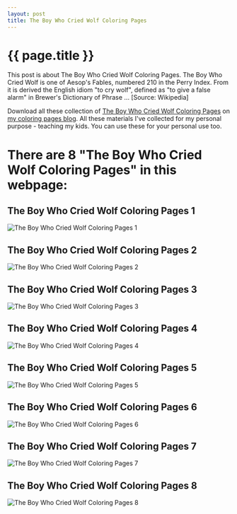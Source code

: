 ```yaml
---
layout: post
title: The Boy Who Cried Wolf Coloring Pages
---
```


{{ page.title }}
================

This post is about The Boy Who Cried Wolf Coloring Pages. The Boy Who Cried Wolf is one of Aesop's Fables, numbered 210 in the Perry Index. From it is derived the English idiom "to cry wolf", defined as "to give a false alarm" in Brewer's Dictionary of Phrase ...  [Source: Wikipedia]

Download all these collection of  [The Boy Who Cried Wolf Coloring Pages](https://coloring-pages.github.io/2022/1/17/The-Boy-Who-Cried-Wolf-Coloring-Pages.html) on [my coloring pages blog](https://coloring-pages.github.io/). All these materials I've collected for my personal purpose - teaching my kids. You can use these for your personal use too.

# **There are 8 "The Boy Who Cried Wolf Coloring Pages" in this webpage:**

## The Boy Who Cried Wolf Coloring Pages 1

![The Boy Who Cried Wolf Coloring Pages 1](https://coloring-pages.github.io/coloring-pages/The-Boy-Who-Cried-Wolf-Coloring-Pages-1.png)

<script async src="https://pagead2.googlesyndication.com/pagead/js/adsbygoogle.js?client=ca-pub-6753140515841889" crossorigin="anonymous"></script> <ins class="adsbygoogle" style="display:block" data-ad-format="autorelaxed" data-ad-client="ca-pub-6753140515841889" data-ad-slot="5405745125"></ins><script>(adsbygoogle = window.adsbygoogle || []).push({}); </script>

## The Boy Who Cried Wolf Coloring Pages 2

![The Boy Who Cried Wolf Coloring Pages 2](https://coloring-pages.github.io/coloring-pages/The-Boy-Who-Cried-Wolf-Coloring-Pages-2.png)

## The Boy Who Cried Wolf Coloring Pages 3

![The Boy Who Cried Wolf Coloring Pages 3](https://coloring-pages.github.io/coloring-pages/The-Boy-Who-Cried-Wolf-Coloring-Pages-3.png)

## The Boy Who Cried Wolf Coloring Pages 4

![The Boy Who Cried Wolf Coloring Pages 4](https://coloring-pages.github.io/coloring-pages/The-Boy-Who-Cried-Wolf-Coloring-Pages-4.png)

## The Boy Who Cried Wolf Coloring Pages 5

![The Boy Who Cried Wolf Coloring Pages 5](https://coloring-pages.github.io/coloring-pages/The-Boy-Who-Cried-Wolf-Coloring-Pages-5.png)

## The Boy Who Cried Wolf Coloring Pages 6

![The Boy Who Cried Wolf Coloring Pages 6](https://coloring-pages.github.io/coloring-pages/The-Boy-Who-Cried-Wolf-Coloring-Pages-6.png)

## The Boy Who Cried Wolf Coloring Pages 7

![The Boy Who Cried Wolf Coloring Pages 7](https://coloring-pages.github.io/coloring-pages/The-Boy-Who-Cried-Wolf-Coloring-Pages-7.png)

## The Boy Who Cried Wolf Coloring Pages 8

![The Boy Who Cried Wolf Coloring Pages 8](https://coloring-pages.github.io/coloring-pages/The-Boy-Who-Cried-Wolf-Coloring-Pages-8.png)

<script async src="https://pagead2.googlesyndication.com/pagead/js/adsbygoogle.js?client=ca-pub-6753140515841889" crossorigin="anonymous"></script> <ins class="adsbygoogle" style="display:block" data-ad-format="autorelaxed" data-ad-client="ca-pub-6753140515841889" data-ad-slot="5405745125"></ins><script>(adsbygoogle = window.adsbygoogle || []).push({}); </script>

